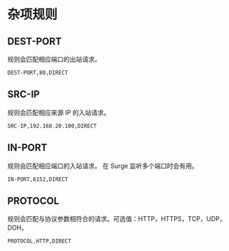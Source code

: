 # 杂项规则

## DEST-PORT

规则会匹配相应端口的出站请求。

    DEST-PORT,80,DIRECT

## SRC-IP

规则会匹配相应来源 IP 的入站请求。

    SRC-IP,192.168.20.100,DIRECT

## IN-PORT

规则会匹配相应端口的入站请求。 在 Surge 监听多个端口时会有用。

    IN-PORT,6152,DIRECT

## PROTOCOL

规则会匹配与协议参数相符合的请求。可选值：HTTP，HTTPS，TCP，UDP，DOH。

    PROTOCOL,HTTP,DIRECT
